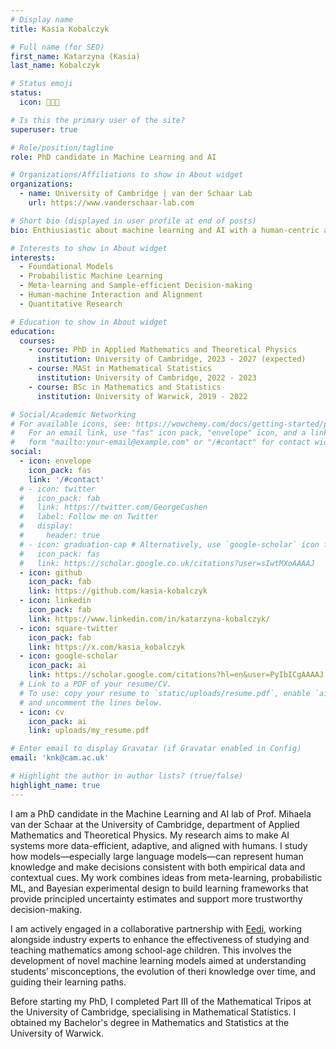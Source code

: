 ```yaml
---
# Display name
title: Kasia Kobalczyk

# Full name (for SEO)
first_name: Katarzyna (Kasia)
last_name: Kobalczyk

# Status emoji
status:
  icon: 👩🏻‍💻

# Is this the primary user of the site?
superuser: true

# Role/position/tagline
role: PhD candidate in Machine Learning and AI

# Organizations/Affiliations to show in About widget
organizations:
  - name: University of Cambridge | van der Schaar Lab
    url: https://www.vanderschaar-lab.com

# Short bio (displayed in user profile at end of posts)
bio: Enthiusiastic about machine learning and AI with a human-centric and data-efficient approach.

# Interests to show in About widget
interests:
  - Foundational Models
  - Probabilistic Machine Learning
  - Meta-learning and Sample-efficient Decision-making
  - Human-machine Interaction and Alignment
  - Quantitative Research

# Education to show in About widget
education:
  courses:
    - course: PhD in Applied Mathematics and Theoretical Physics
      institution: University of Cambridge, 2023 - 2027 (expected)
    - course: MASt in Mathematical Statistics
      institution: University of Cambridge, 2022 - 2023
    - course: BSc in Mathematics and Statistics
      institution: University of Warwick, 2019 - 2022

# Social/Academic Networking
# For available icons, see: https://wowchemy.com/docs/getting-started/page-builder/#icons
#   For an email link, use "fas" icon pack, "envelope" icon, and a link in the
#   form "mailto:your-email@example.com" or "/#contact" for contact widget.
social:
  - icon: envelope
    icon_pack: fas
    link: '/#contact'
  # - icon: twitter
  #   icon_pack: fab
  #   link: https://twitter.com/GeorgeCushen
  #   label: Follow me on Twitter
  #   display:
  #     header: true
  # - icon: graduation-cap # Alternatively, use `google-scholar` icon from `ai` icon pack
  #   icon_pack: fas
  #   link: https://scholar.google.co.uk/citations?user=sIwtMXoAAAAJ
  - icon: github
    icon_pack: fab
    link: https://github.com/kasia-kobalczyk
  - icon: linkedin
    icon_pack: fab
    link: https://www.linkedin.com/in/katarzyna-kobalczyk/
  - icon: square-twitter
    icon_pack: fab
    link: https://x.com/kasia_kobalczyk
  - icon: google-scholar
    icon_pack: ai
    link: https://scholar.google.com/citations?hl=en&user=PyIbICgAAAAJ
  # Link to a PDF of your resume/CV.
  # To use: copy your resume to `static/uploads/resume.pdf`, enable `ai` icons in `params.yaml`,
  # and uncomment the lines below.
  - icon: cv
    icon_pack: ai
    link: uploads/my_resume.pdf

# Enter email to display Gravatar (if Gravatar enabled in Config)
email: 'knk@cam.ac.uk'

# Highlight the author in author lists? (true/false)
highlight_name: true
---
```


I am a PhD candidate in the Machine Learning and AI lab of Prof. Mihaela van der Schaar at the University of Cambridge, department of Applied Mathematics and Theoretical Physics. My research aims to make AI systems more data-efficient, adaptive, and aligned with humans. I study how models—especially large language models—can represent human knowledge and make decisions consistent with both empirical data and contextual cues. My work combines ideas from meta-learning, probabilistic ML, and Bayesian experimental design to build learning frameworks that provide principled uncertainty estimates and support more trustworthy decision-making.

I am actively engaged in a collaborative partnership with [Eedi](https://eedi.com), working alongside industry experts to enhance the effectiveness of studying and teaching mathematics among school-age children. This involves the development of novel machine learning models aimed at understanding students’ misconceptions, the evolution of theri knowledge over time, and guiding their learning paths.

Before starting my PhD, I completed Part III of the Mathematical Tripos at the University of Cambridge, specialising in Mathematical Statistics. I obtained my Bachelor's degree in Mathematics and Statistics at the University of Warwick.

